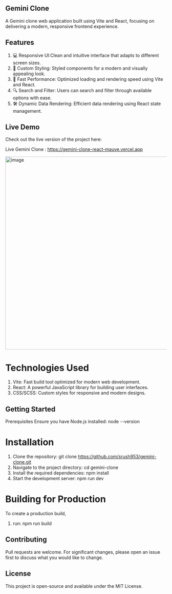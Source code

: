 

## Gemini Clone
A Gemini clone web application built using Vite and React, focusing on delivering a modern, responsive frontend experience.

## Features
1. 💻 Responsive UI:Clean and intuitive interface that adapts to different screen sizes.
2. 🎨 Custom Styling: Styled components for a modern and visually appealing look.
3. 🚀 Fast Performance: Optimized loading and rendering speed using Vite and React.
4. 🔍 Search and Filter: Users can search and filter through available options with ease.
5. 🛠️ Dynamic Data Rendering: Efficient data rendering using React state management.

## Live Demo
Check out the live version of the project here:

Live Gemini Clone : https://gemini-clone-react-mauve.vercel.app

<img width="600" alt="image" src="https://github.com/user-attachments/assets/34c5dc96-db30-4892-ba04-ab090613c4d5">


# Technologies Used
1. Vite: Fast build tool optimized for modern web development.
2. React: A powerful JavaScript library for building user interfaces.
3. CSS/SCSS: Custom styles for responsive and modern designs.

## Getting Started
Prerequisites
Ensure you have Node.js installed: node --version

# Installation
1. Clone the repository: 
git clone https://github.com/srush953/gemini-clone.git
2. Navigate to the project directory:
cd gemini-clone
3. Install the required dependencies:
npm install
4. Start the development server:
npm run dev

# Building for Production
To create a production build, 
1. run: npm run build

## Contributing
Pull requests are welcome. For significant changes, please open an issue first to discuss what you would like to change.

## License
This project is open-source and available under the MIT License.


